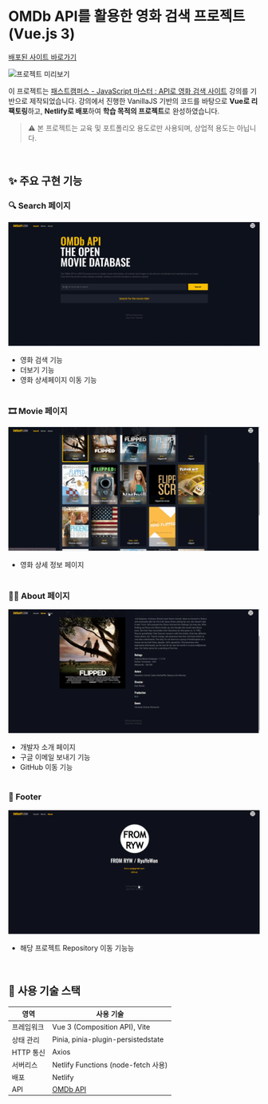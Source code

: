 # OMDb API를 활용한 영화 검색 프로젝트 (Vue.js 3)

[배포된 사이트 바로가기](https://from-ryw-vue-movie-app.netlify.app/)

![프로젝트 미리보기](./src/assets/vue-movie-app.gif)

이 프로젝트는 [패스트캠퍼스 - JavaScript 마스터 : API로 영화 검색 사이트](https://github.com/ParkYoungWoong/vanillajs-movie-app) 강의를 기반으로 제작되었습니다.
강의에서 진행한 VanillaJS 기반의 코드를 바탕으로 **Vue로 리팩토링**하고, **Netlify로 배포**하여
**학습 목적의 프로젝트**로 완성하였습니다.

> ⚠️ 본 프로젝트는 교육 및 포트폴리오 용도로만 사용되며, 상업적 용도는 아닙니다.

<br>

## ✨ 주요 구현 기능

### 🔍 Search 페이지

![Search](./src/assets/vue-movie-app___Search.gif)

- 영화 검색 기능
- 더보기 기능
- 영화 상세페이지 이동 기능
  <br>
  <br>

### 🎞️ Movie 페이지

![Movie](./src/assets/vue-movie-app___Movie.gif)

- 영화 상세 정보 페이지
  <br>
  <br>

### 🙋‍♀️ About 페이지

![About](./src/assets/vue-movie-app___About.gif)

- 개발자 소개 페이지
- 구글 이메일 보내기 기능
- GitHub 이동 기능
  <br>
  <br>

### 📎 Footer

![Footer](./src/assets/vue-movie-app___Footer.gif)

- 해당 프로젝트 Repository 이동 기능능

<br>

## 🔧 사용 기술 스택

| 영역       | 사용 기술                            |
| ---------- | ------------------------------------ |
| 프레임워크 | Vue 3 (Composition API), Vite        |
| 상태 관리  | Pinia, pinia-plugin-persistedstate   |
| HTTP 통신  | Axios                                |
| 서버리스   | Netlify Functions (node-fetch 사용)  |
| 배포       | Netlify                              |
| API        | [OMDb API](https://www.omdbapi.com/) |

